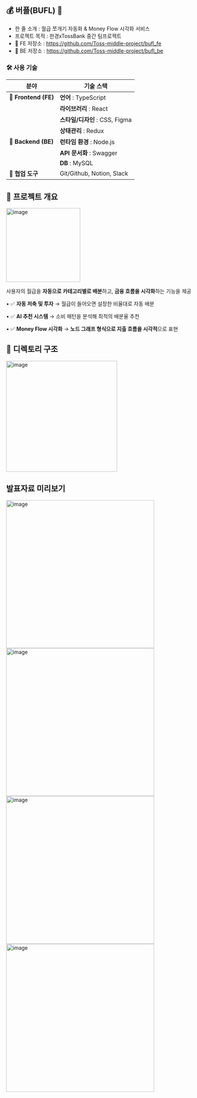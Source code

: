 ## 💰 버플(BUFL) 🫧
- 한 줄 소개 : 월급 쪼개기 자동화 & Money Flow 시각화 서비스
- 프로젝트 목적 : 한경xTossBank 중간 팀프로젝트
- 💾 FE 저장소 : https://github.com/Toss-middle-project/bufl_fe
- 💾 BE 저장소 : https://github.com/Toss-middle-project/bufl_be

### 🛠️ 사용 기술

| 분야          | 기술 스택                          |
|--------------|----------------------------------|
| 📍 **Frontend (FE)** | **언어** : TypeScript  |
|              | **라이브러리** : React  |
|              | **스타일/디자인** : CSS, Figma  |
|              | **상태관리** : Redux  |
| 📍 **Backend (BE)** | **런타임 환경** : Node.js  |
|              | **API 문서화** : Swagger  |
|              | **DB** : MySQL  |
| 📍 **협업 도구** | Git/Github, Notion, Slack  |


## 📌 프로젝트 개요

<img width="200" alt="image" src="https://github.com/user-attachments/assets/8d3eb7a6-c5b3-48a0-b6d4-bc17bfbe240b" />


사용자의 월급을 **자동으로 카테고리별로 배분**하고, **금융 흐름을 시각화**하는 기능을 제공

•	✅ **자동 저축 및 투자** → 월급이 들어오면 설정한 비율대로 자동 배분

•	✅ **AI 추천 시스템** → 소비 패턴을 분석해 최적의 배분율 추천

•	✅ **Money Flow 시각화** → **노드 그래프 형식으로 지출 흐름을 시각적**으로 표현

## 📌 디렉토리 구조
<img width="300" alt="image" src="https://github.com/user-attachments/assets/3150ad4a-887f-45fb-b45d-d09a0b88c761" />

## 발표자료 미리보기
<img width="400" alt="image" src="https://github.com/user-attachments/assets/257978b9-b108-4523-afb5-314cae7bcd8c" />
<br>
<img width="400" alt="image" src="https://github.com/user-attachments/assets/58b75cb7-f6da-4827-91d7-dd1f7a4164b9" />
<br>
<img width="400" alt="image" src="https://github.com/user-attachments/assets/5b2542a4-c201-4811-80e1-10dff70f8088" />
<br>
<img width="400" alt="image" src="https://github.com/user-attachments/assets/8025e62f-f699-4d3a-950f-0c033d1c32a2" />

